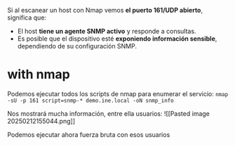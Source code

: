 
Si al escanear un host con Nmap vemos **el puerto 161/UDP abierto**, significa que:

- El host **tiene un agente SNMP activo** y responde a consultas.
- Es posible que el dispositivo esté **exponiendo información sensible**, dependiendo de su configuración SNMP.

# with nmap

Podemos ejecutar todos los scripts de nmap para enumerar el servicio:
`nmap -sU -p 161 script=snmp-* demo.ine.local -oN snmp_info`

Nos mostrará mucha información, entre ella usuarios:
![[Pasted image 20250212155044.png]]

Podemos ejecutar ahora fuerza bruta con esos usuarios

